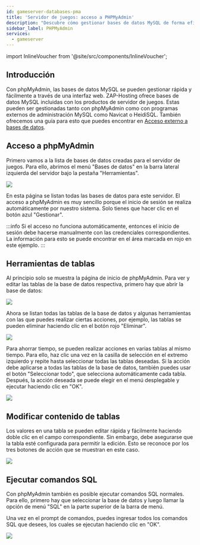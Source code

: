 ```yaml
---
id: gameserver-databases-pma
title: 'Servidor de juegos: acceso a PHPMyAdmin'
description: "Descubre cómo gestionar bases de datos MySQL de forma eficiente con phpMyAdmin en servidores de juegos de ZAP-Hosting para un control de bases de datos sin complicaciones → Aprende más ahora"
sidebar_label: PHPMyAdmin
services:
  - gameserver
---
```


import InlineVoucher from '@site/src/components/InlineVoucher';

## Introducción

Con phpMyAdmin, las bases de datos MySQL se pueden gestionar rápida y fácilmente a través de una interfaz web. ZAP-Hosting ofrece bases de datos MySQL incluidas con los productos de servidor de juegos. Estas pueden ser gestionadas tanto con phpMyAdmin como con programas externos de administración MySQL como Navicat o HeidiSQL. También ofrecemos una guía para esto que puedes encontrar en [Acceso externo a bases de datos](gameserver-database-external-access.md).

<InlineVoucher />

## Acceso a phpMyAdmin

Primero vamos a la lista de bases de datos creadas para el servidor de juegos. Para ello, abrimos el menú "Bases de datos" en la barra lateral izquierda del servidor bajo la pestaña "Herramientas".

![](https://screensaver01.zap-hosting.com/index.php/s/ay9X6jBsCRWYdDB/preview)

En esta página se listan todas las bases de datos para este servidor. El acceso a phpMyAdmin es muy sencillo porque el inicio de sesión se realiza automáticamente por nuestro sistema. Solo tienes que hacer clic en el botón azul "Gestionar".

:::info
Si el acceso no funciona automáticamente, entonces el inicio de sesión debe hacerse manualmente con las credenciales correspondientes. La información para esto se puede encontrar en el área marcada en rojo en este ejemplo.
:::


## Herramientas de tablas

Al principio solo se muestra la página de inicio de phpMyAdmin. Para ver y editar las tablas de la base de datos respectiva, primero hay que abrir la base de datos:

![](https://screensaver01.zap-hosting.com/index.php/s/DFTDGKm47ngaB9R/preview)

Ahora se listan todas las tablas de la base de datos y algunas herramientas con las que puedes realizar ciertas acciones, por ejemplo, las tablas se pueden eliminar haciendo clic en el botón rojo "Eliminar".

![](https://screensaver01.zap-hosting.com/index.php/s/dkPqEj5xgQoHgHD/preview)

Para ahorrar tiempo, se pueden realizar acciones en varias tablas al mismo tiempo. Para ello, haz clic una vez en la casilla de selección en el extremo izquierdo y repite hasta seleccionar todas las tablas deseadas. Si la acción debe aplicarse a todas las tablas de la base de datos, también puedes usar el botón "Seleccionar todo", que selecciona automáticamente cada tabla. Después, la acción deseada se puede elegir en el menú desplegable y ejecutar haciendo clic en "OK".

![](https://screensaver01.zap-hosting.com/index.php/s/Qip8TDLbeezT67F/preview)


## Modificar contenido de tablas

Los valores en una tabla se pueden editar rápida y fácilmente haciendo doble clic en el campo correspondiente. Sin embargo, debe asegurarse que la tabla esté configurada para permitir la edición. Esto se reconoce por los tres botones de acción que se muestran en este caso.

![](https://screensaver01.zap-hosting.com/index.php/s/H7twJagPyR7L66w/preview)


## Ejecutar comandos SQL

Con phpMyAdmin también es posible ejecutar comandos SQL normales. Para ello, primero hay que seleccionar la base de datos y luego llamar la opción de menú "SQL" en la parte superior de la barra de menú.

Una vez en el prompt de comandos, puedes ingresar todos los comandos SQL que desees, los cuales se ejecutan haciendo clic en "OK".

![](https://screensaver01.zap-hosting.com/index.php/s/jJcmLGcXAfxQgkH/preview)

<InlineVoucher />